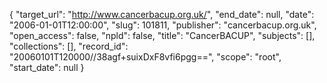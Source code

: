 {
  "target_url": "http://www.cancerbacup.org.uk/", 
  "end_date": null, 
  "date": "2006-01-01T12:00:00", 
  "slug": 101811, 
  "publisher": "cancerbacup.org.uk", 
  "open_access": false, 
  "npld": false, 
  "title": "CancerBACUP", 
  "subjects": [], 
  "collections": [], 
  "record_id": "20060101T120000//38agf+suixDxF8vfi6pgg==", 
  "scope": "root", 
  "start_date": null
}


